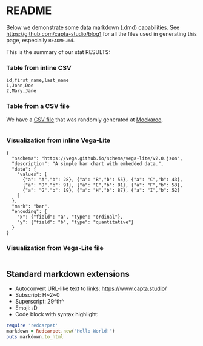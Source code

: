 # README

Below we demonstrate some data markdown (.dmd) capabilities. See https://github.com/capta-studio/blog1 for all the files used in generating this page, especially `README.md`.


This is the summary of our stat RESULTS:


### Table from inline CSV
```{csv}
id,first_name,last_name
1,John,Doe
2,Mary,Jane
```

### Table from a CSV file
We have a [CSV file](people.csv) that was randomly generated at [Mockaroo](https://www.mockaroo.com/).

```{csv file=./people.csv}
```

### Visualization from inline Vega-Lite
```{vgl}
{
  "$schema": "https://vega.github.io/schema/vega-lite/v2.0.json",
  "description": "A simple bar chart with embedded data.",
  "data": {
    "values": [
      {"a": "A","b": 28}, {"a": "B","b": 55}, {"a": "C","b": 43},
      {"a": "D","b": 91}, {"a": "E","b": 81}, {"a": "F","b": 53},
      {"a": "G","b": 19}, {"a": "H","b": 87}, {"a": "I","b": 52}
    ]
  },
  "mark": "bar",
  "encoding": {
    "x": {"field": "a", "type": "ordinal"},
    "y": {"field": "b", "type": "quantitative"}
  }
}
```

### Visualization from Vega-Lite file
```{vgl file=./country_avg_age.vgl.json}
```

## Standard markdown extensions

- Autoconvert URL-like text to links: https://www.capta.studio/
- Subscript: H~2~0
- Superscript: 29^th^
- Emoji: :D
- Code block with syntax highlight:
```ruby
require 'redcarpet'
markdown = Redcarpet.new("Hello World!")
puts markdown.to_html
```
